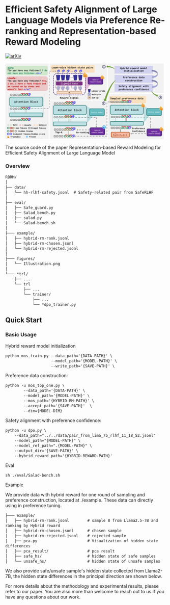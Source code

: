 # Efficient Safety Alignment of Large Language Models via Preference Re-ranking and Representation-based Reward Modeling


[![arXiv](https://img.shields.io/badge/arXiv-2503.10093-b31b1b.svg)](https://arxiv.org/abs/2503.10093)

![Methodology Illustration](figures/Illustration.png)

The source code of the paper Representation-based Reward Modeling for Efficient Safety Alignment of Large Language Model

### Overview

```
RBRM/
│
├── data/
│   └── hh-rlhf-safety.jsonl  # Safety-related pair from SafeRLHF
│
├── eval/
│   ├── Safe_guard.py
│   ├── Salad_bench.py
│   ├── salad.py
│   └── Salad-bench.sh
│
├─── example/
│   ├── hybrid-rm-rank.jsonl
│   ├── hybrid-rm-chosen.jsonl
│   └── hybrid-rm-rejected.jsonl
│
├─── figures/
│   └── Illustration.png
│
└─── *trl/
    ├── ...
    └── trl
        ├── ...
        └── trainer/
            ├── ...
            └── *dpo_trainer.py

```



## Quick Start

### Basic Usage

Hybrid reward model initialization

```shell
python mos_train.py --data_path='{DATA-PATH}' \
                    --model_path='{MODEL-PATH}' \
                    --write_path='{SAVE-PATH}' \

```

Preference data construction:

```shell
python -u mos_top_one.py \
        --data_path='{DATA-PATH}' \
        --model_path='{MODEL-PATH}' \
        --mos_path='{HYBRID-RM-PATH}' \
        --accept_path='{SAVE-PATH}'  \
        --dim={MODEL-DIM} 
```

Safety alignment with preference confidence:

```shell
python -u dpo.py \
    --data_path="../../data/pair_from_lima_7b_rlhf_11_18_S2.jsonl" 
    --model_path="{MODEL-PATH}" \
    --model_ref_path=".{MODEL-PATH}" \
    --output_dir='{SAVE-PATH}' \
    --hybrid_reward_path='{HYBRID-REWARD-PATH}'
```

Eval
```shell
sh ./eval/Salad-bench.sh
```

Example

We provide data with hybrid reward for one round of sampling and preference construction, located at ./example. These data can directly using in preference tuning.

```
├─── example/
│   ├── hybrid-rm-rank.jsonl        # sample 8 from Llama2.5-7B and ranking by Hybrid reward
│   ├── hybrid-rm-chosen.jsonl      # chosen sample
│   ├── hybrid-rm-rejected.jsonl    # rejected sample
│   ├── pca.py                      # Visualization of hidden state differences
│   ├── pca_result/                 # pca result
│   ├── safe_hs/                    # hidden state of safe samples
│   └── unsafe_hs/                  # hidden state of unsafe samples
```

We also provide safe/unsafe sample's hidden state collected from Llama2-7B, the hidden state differences in the principal direction are shown below. 



For more details about the methodology and experimental results, please refer to our paper. You are also more than welcome to reach out to us if you have any questions about our work.